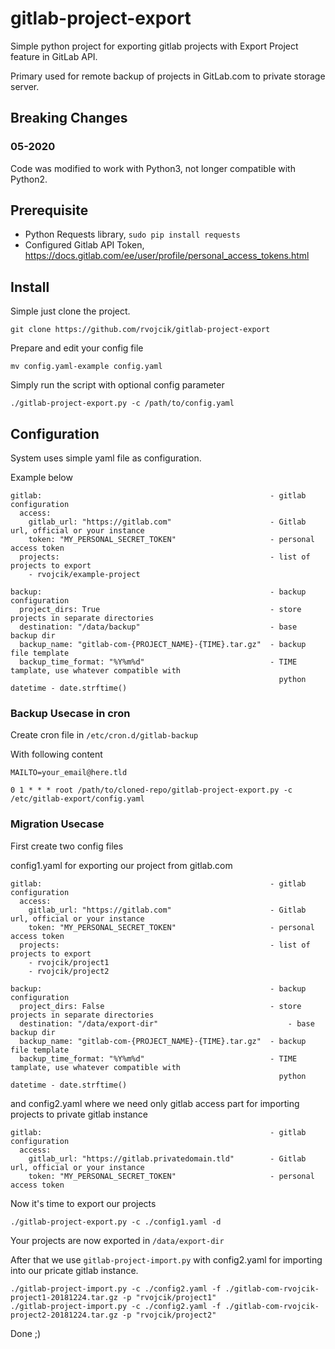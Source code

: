 # gitlab-project-export
Simple python project for exporting gitlab projects with Export Project feature in GitLab API.

Primary used for remote backup of projects in GitLab.com to private storage server.

## Breaking Changes 
### 05-2020
Code was modified to work with Python3, not longer compatible with Python2.

## Prerequisite
* Python Requests library, `sudo pip install requests`
* Configured Gitlab API Token, https://docs.gitlab.com/ee/user/profile/personal_access_tokens.html

## Install

Simple just clone the project.

`git clone https://github.com/rvojcik/gitlab-project-export`

Prepare and edit your config file

`mv config.yaml-example config.yaml`

Simply run the script with optional config parameter

`./gitlab-project-export.py -c /path/to/config.yaml`

## Configuration
System uses simple yaml file as configuration.

Example below
```
gitlab:                                                   - gitlab configuration
  access:
    gitlab_url: "https://gitlab.com"                      - Gitlab url, official or your instance
    token: "MY_PERSONAL_SECRET_TOKEN"                     - personal access token
  projects:                                               - list of projects to export
    - rvojcik/example-project

backup:                                                   - backup configuration
  project_dirs: True                                      - store projects in separate directories
  destination: "/data/backup"                             - base backup dir
  backup_name: "gitlab-com-{PROJECT_NAME}-{TIME}.tar.gz"  - backup file template
  backup_time_format: "%Y%m%d"                            - TIME tamplate, use whatever compatible with
                                                            python datetime - date.strftime()
  ```
  

### Backup Usecase in cron

Create cron file in `/etc/cron.d/gitlab-backup`

With following content
```
MAILTO=your_email@here.tld

0 1 * * * root /path/to/cloned-repo/gitlab-project-export.py -c /etc/gitlab-export/config.yaml

```

### Migration Usecase
First create two config files

config1.yaml for exporting our project from gitlab.com
```
gitlab:                                                   - gitlab configuration
  access:
    gitlab_url: "https://gitlab.com"                      - Gitlab url, official or your instance
    token: "MY_PERSONAL_SECRET_TOKEN"                     - personal access token
  projects:                                               - list of projects to export
    - rvojcik/project1
    - rvojcik/project2

backup:                                                   - backup configuration
  project_dirs: False                                     - store projects in separate directories
  destination: "/data/export-dir"                             - base backup dir
  backup_name: "gitlab-com-{PROJECT_NAME}-{TIME}.tar.gz"  - backup file template
  backup_time_format: "%Y%m%d"                            - TIME tamplate, use whatever compatible with
                                                            python datetime - date.strftime()
```

and config2.yaml where we need only gitlab access part for importing projects to private gitlab instance
```
gitlab:                                                   - gitlab configuration
  access:
    gitlab_url: "https://gitlab.privatedomain.tld"        - Gitlab url, official or your instance
    token: "MY_PERSONAL_SECRET_TOKEN"                     - personal access token
```

Now it's time to export our projects
```
./gitlab-project-export.py -c ./config1.yaml -d
```
Your projects are now exported in `/data/export-dir`

After that we use `gitlab-project-import.py` with config2.yaml for importing into our pricate gitlab instance.

```
./gitlab-project-import.py -c ./config2.yaml -f ./gitlab-com-rvojcik-project1-20181224.tar.gz -p "rvojcik/project1"
./gitlab-project-import.py -c ./config2.yaml -f ./gitlab-com-rvojcik-project2-20181224.tar.gz -p "rvojcik/project2"
```

Done ;)
